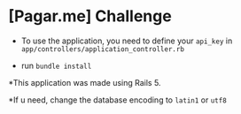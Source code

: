 # [Pagar.me] Challenge

* To use the application, you need to define your `api_key` in `app/controllers/application_controller.rb`

* run `bundle install`

*This application was made using Rails 5.

*If u need, change the database encoding to `latin1` or `utf8`

